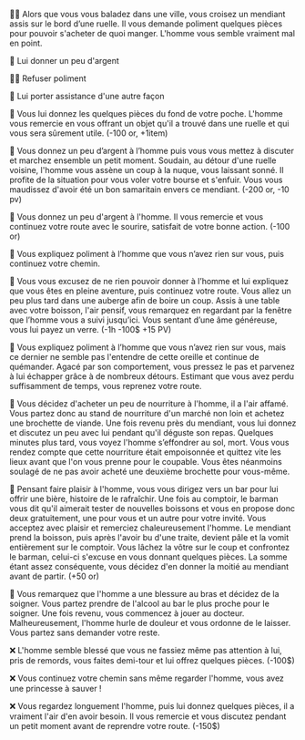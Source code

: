 🚶‍♀️ Alors que vous vous baladez dans une ville, vous croisez un mendiant assis sur le bord d’une ruelle. Il vous demande poliment quelques pièces pour pouvoir s'acheter de quoi manger. L'homme vous semble vraiment mal en point.

💸 Lui donner un peu d'argent

🚶‍♀️ Refuser poliment

🙌 Lui porter assistance d'une autre façon

💸 Vous lui donnez les quelques pièces du fond de votre poche. L'homme vous remercie en vous offrant un objet qu'il a trouvé dans une ruelle et qui vous sera sûrement utile. (-100 or, +1item)

💸 Vous donnez un peu d’argent à l’homme puis vous vous mettez à discuter et marchez ensemble un petit moment. Soudain, au détour d'une ruelle voisine, l'homme vous assène un coup à la nuque, vous laissant sonné. Il profite de la situation pour vous voler votre bourse et s'enfuir. Vous vous maudissez d'avoir été un bon samaritain envers ce mendiant.  (-200 or, -10 pv)

💸 Vous donnez un peu d'argent à l'homme. Il vous remercie et vous continuez votre route avec le sourire, satisfait de votre bonne action. (-100 or)

🚶 Vous expliquez poliment à l’homme que vous n’avez rien sur vous, puis continuez votre chemin.

🚶 Vous vous excusez de ne rien pouvoir donner à l’homme et lui expliquez que vous êtes en pleine aventure, puis continuez votre route. Vous allez un peu plus tard dans une auberge afin de boire un coup. Assis à une table avec votre boisson, l'air pensif, vous remarquez en regardant par la fenêtre que l’homme vous a suivi jusqu’ici. Vous sentant d’une âme généreuse, vous lui payez un verre. (-1h -100$ +15 PV)
឵឵

🚶 Vous expliquez poliment à l’homme que vous n’avez rien sur vous, mais ce dernier ne semble pas l'entendre de cette oreille et continue de quémander. Agacé par son comportement, vous pressez le pas et parvenez à lui échapper grâce à de nombreux détours. Estimant que vous avez perdu suffisamment de temps, vous reprenez votre route.

🙌 Vous décidez d'acheter un peu de nourriture à l'homme, il a l'air affamé. Vous partez donc au stand de nourriture d'un marché non loin et achetez une brochette de viande. Une fois revenu près du mendiant, vous lui donnez et discutez un peu avec lui pendant qu'il déguste son repas. Quelques minutes plus tard, vous voyez l'homme s’effondrer au sol, mort. Vous vous rendez compte que cette nourriture était empoisonnée et quittez vite les lieux avant que l'on vous prenne pour le coupable. Vous êtes néanmoins soulagé de ne pas avoir acheté une deuxième brochette pour vous-même.

🙌 Pensant faire plaisir à l'homme, vous vous dirigez vers un bar pour lui offrir une bière, histoire de le rafraîchir. Une fois au comptoir, le barman vous dit qu'il aimerait tester de nouvelles boissons et vous en propose donc deux gratuitement, une pour vous et un autre pour votre invité. Vous acceptez avec plaisir et remerciez chaleureusement l'homme. Le mendiant prend la boisson, puis après l'avoir bu d'une traite, devient pâle et la vomit entièrement sur le comptoir. Vous lâchez la vôtre sur le coup et confrontez le barman, celui-ci s'excuse en vous donnant quelques pièces. La somme étant assez conséquente, vous décidez d'en donner la moitié au mendiant avant de partir. (+50 or)
 
🙌 Vous remarquez que l'homme a une blessure au bras et décidez de la soigner. Vous partez prendre de l'alcool au bar le plus proche pour le soigner. Une fois revenu, vous commencez à jouer au docteur. Malheureusement, l'homme hurle de douleur et vous ordonne de le laisser. Vous partez sans demander votre reste.

❌ L'homme semble blessé que vous ne fassiez même pas attention à lui, pris de remords, vous faites demi-tour et lui offrez quelques pièces. (-100$)

❌ Vous continuez votre chemin sans même regarder l'homme, vous avez une princesse à sauver !

❌ Vous regardez longuement l'homme, puis lui donnez quelques pièces, il a vraiment l'air d'en avoir besoin. Il vous remercie et vous discutez pendant un petit moment avant de reprendre votre route. (-150$) 
